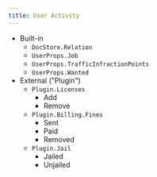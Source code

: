 ```yaml
---
title: User Activity
---
```


* Built-in
    * `DocStore.Relation`
    * `UserProps.Job`
    * `UserProps.TrafficInfractionPoints`
    * `UserProps.Wanted`
* External ("Plugin")
    * `Plugin.Licenses`
        * Add
        * Remove
    * `Plugin.Billing.Fines`
        * Sent
        * Paid
        * Removed
    * `Plugin.Jail`
        * Jailed
        * Unjailed
